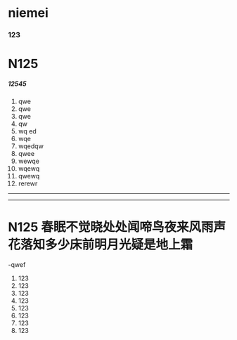 # niemei  
### 123  
# N125  

##### 12545
1. qwe  
2. qwe  
3. qwe  
4. qw  
5. wq ed  
6. wqe  
7. wqedqw  
8. qwee
9. wewqe
10. wqewq
11. qwewq
12. rerewr  
-----------   
-----------  
# N125 春眠不觉晓处处闻啼鸟夜来风雨声花落知多少床前明月光疑是地上霜
-qwef  
1. 123
2. 123
3. 123
4. 123
5. 123
6. 123
7. 123
8. 123

